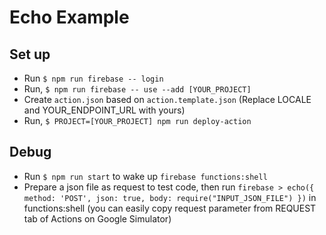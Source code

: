 # Echo Example
## Set up
- Run `$ npm run firebase -- login`
- Run, `$ npm run firebase -- use --add [YOUR_PROJECT]`
- Create `action.json` based on `action.template.json` (Replace LOCALE and YOUR_ENDPOINT_URL with yours)
- Run, `$ PROJECT=[YOUR_PROJECT] npm run deploy-action`

## Debug
- Run `$ npm run start` to wake up `firebase functions:shell`
- Prepare a json file as request to test code, then run `firebase > echo({ method: 'POST', json: true, body: require("INPUT_JSON_FILE") })` in functions:shell (you can easily copy request parameter from  REQUEST tab of Actions on Google Simulator)
